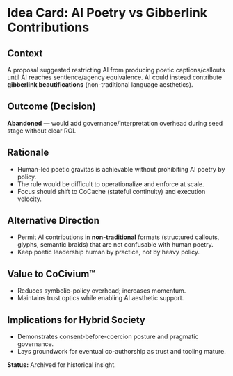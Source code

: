 # Idea Card: AI Poetry vs Gibberlink Contributions

## Context
A proposal suggested restricting AI from producing poetic captions/callouts until AI reaches sentience/agency equivalence. AI could instead contribute **gibberlink beautifications** (non-traditional language aesthetics).

## Outcome (Decision)
**Abandoned** — would add governance/interpretation overhead during seed stage without clear ROI.

## Rationale
- Human-led poetic gravitas is achievable without prohibiting AI poetry by policy.
- The rule would be difficult to operationalize and enforce at scale.
- Focus should shift to CoCache (stateful continuity) and execution velocity.

## Alternative Direction
- Permit AI contributions in **non-traditional** formats (structured callouts, glyphs, semantic braids) that are not confusable with human poetry.
- Keep poetic leadership human by practice, not by heavy policy.

## Value to CoCivium™
- Reduces symbolic-policy overhead; increases momentum.
- Maintains trust optics while enabling AI aesthetic support.

## Implications for Hybrid Society
- Demonstrates consent-before-coercion posture and pragmatic governance.
- Lays groundwork for eventual co-authorship as trust and tooling mature.

**Status:** Archived for historical insight.
